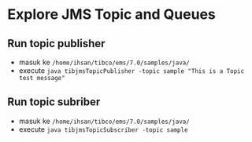 # Explore JMS Topic and Queues

## Run topic publisher
* masuk ke `/home/ihsan/tibco/ems/7.0/samples/java/`
* execute `java tibjmsTopicPublisher -topic sample "This is a Topic test message"`

## Run topic subriber
* masuk ke `/home/ihsan/tibco/ems/7.0/samples/java/`
* execute `java tibjmsTopicSubscriber -topic sample`
